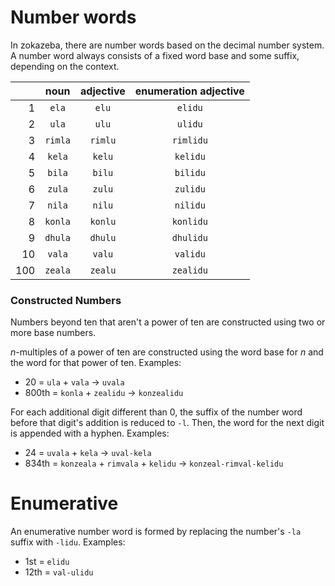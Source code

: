 # Number words

In zokazeba, there are number words based on the decimal number system.
A number word always consists of a fixed word base and some suffix, depending on the context.

|     |  noun   | adjective | enumeration adjective |
| ---:|:-------:|:---------:|:---------------------:|
|   1 |  `ela`  |   `elu`   |        `elidu`        |
|   2 |  `ula`  |   `ulu`   |        `ulidu`        |
|   3 | `rimla` |  `rimlu`  |       `rimlidu`       |
|   4 | `kela`  |  `kelu`   |       `kelidu`        |
|   5 | `bila`  |  `bilu`   |       `bilidu`        |
|   6 | `zula`  |  `zulu`   |       `zulidu`        |
|   7 | `nila`  |  `nilu`   |       `nilidu`        |
|   8 | `konla` |  `konlu`  |       `konlidu`       |
|   9 | `dhula` |  `dhulu`  |       `dhulidu`       |
|  10 | `vala`  |  `valu`   |       `validu`        |
| 100 | `zeala` |  `zealu`  |       `zealidu`       |

### Constructed Numbers

Numbers beyond ten that aren't a power of ten are constructed using two or more base numbers.

*n*-multiples of a power of ten are constructed using the word base for *n* and the word for that power of ten.
Examples:
- 20 = `ula` + `vala` → `uvala`
- 800th = `konla` + `zealidu` → `konzealidu`

For each additional digit different than 0, the suffix of the number word before that digit's addition is reduced to `-l`. Then, the word for the next digit is appended with a hyphen.
Examples:
- 24 = `uvala` + `kela` → `uval-kela`
- 834th = `konzeala` + `rimvala` + `kelidu` → `konzeal-rimval-kelidu`

# Enumerative

An enumerative number word is formed by replacing the number's `-la` suffix with `-lidu`.
Examples:
- 1st = `elidu`
- 12th = `val-ulidu`